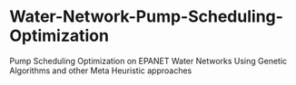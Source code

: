 # Water-Network-Pump-Scheduling-Optimization
Pump Scheduling Optimization on EPANET Water Networks Using Genetic Algorithms and other Meta Heuristic approaches
